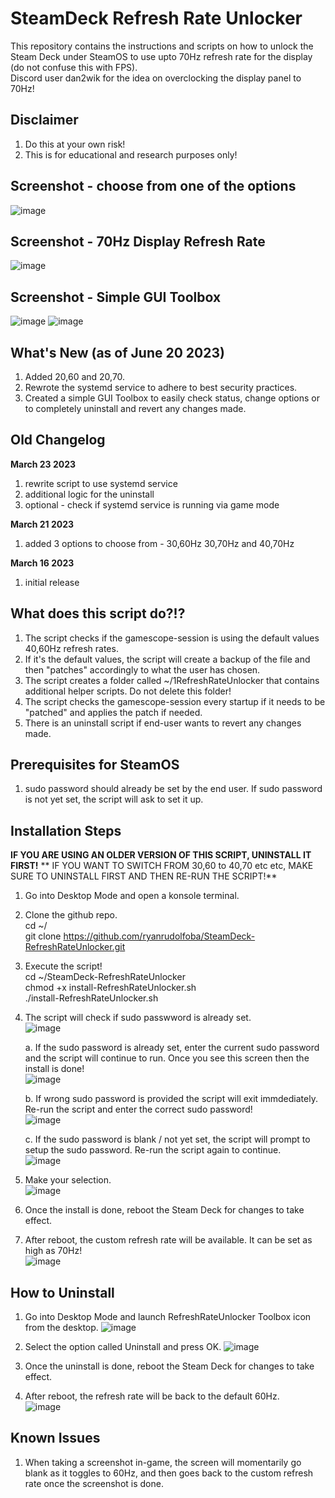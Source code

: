 # SteamDeck Refresh Rate Unlocker
This repository contains the instructions and scripts on how to unlock the Steam Deck under SteamOS to use upto 70Hz refresh rate for the display (do not confuse this with FPS). \
Discord user dan2wik for the idea on overclocking the display panel to 70Hz!

## Disclaimer
1. Do this at your own risk!
2. This is for educational and research purposes only!

## Screenshot - choose from one of the options
![image](https://github.com/ryanrudolfoba/SteamDeck-RefreshRateUnlocker/assets/98122529/06b7b897-d349-4bfa-8671-c1bc8a3b0120)

## Screenshot - 70Hz Display Refresh Rate
![image](https://user-images.githubusercontent.com/98122529/225729639-3bb46a85-6ffd-49ac-808d-acd518fc30ce.png)

## Screenshot - Simple GUI Toolbox
![image](https://github.com/ryanrudolfoba/SteamDeck-RefreshRateUnlocker/assets/98122529/890fcb6f-a71f-4156-adb8-aa14b55fca75)
![image](https://github.com/ryanrudolfoba/SteamDeck-RefreshRateUnlocker/assets/98122529/2afc4ac4-6522-4941-bdb7-b210c76ba1b0)


## What's New (as of June 20 2023)
1. Added 20,60 and 20,70.
2. Rewrote the systemd service to adhere to best security practices.
3. Created a simple GUI Toolbox to easily check status, change options or to completely uninstall and revert any changes made.

## Old Changelog
**March 23 2023**
1. rewrite script to use systemd service
2. additional logic for the uninstall
3. optional - check if systemd service is running via game mode

**March 21 2023**
1. added 3 options to choose from - 30,60Hz 30,70Hz and 40,70Hz

**March 16 2023**
1. initial release

## What does this script do?!?
1. The script checks if the gamescope-session is using the default values 40,60Hz refresh rates.
2. If it's the default values, the script will create a backup of the file and then "patches" accordingly to what the user has chosen.
3. The script creates a folder called ~/1RefreshRateUnlocker that contains additional helper scripts. Do not delete this folder!
4. The script checks the gamescope-session every startup if it needs to be "patched" and applies the patch if needed.
5. There is an uninstall script if end-user wants to revert any changes made.

## Prerequisites for SteamOS
1. sudo password should already be set by the end user. If sudo password is not yet set, the script will ask to set it up.

## Installation Steps
**IF YOU ARE USING AN OLDER VERSION OF THIS SCRIPT, UNINSTALL IT FIRST!**
** IF YOU WANT TO SWITCH FROM 30,60 to 40,70 etc etc, MAKE SURE TO UNINSTALL FIRST AND THEN RE-RUN THE SCRIPT!**
1. Go into Desktop Mode and open a konsole terminal.
2. Clone the github repo. \
   cd ~/ \
   git clone https://github.com/ryanrudolfoba/SteamDeck-RefreshRateUnlocker.git
3. Execute the script! \
   cd ~/SteamDeck-RefreshRateUnlocker \
   chmod +x install-RefreshRateUnlocker.sh \
   ./install-RefreshRateUnlocker.sh
   
4. The script will check if sudo passwword is already set.\
![image](https://user-images.githubusercontent.com/98122529/225724178-364284ac-f504-4798-b5e5-a03001dda5da.png)

   a. If the sudo password is already set, enter the current sudo password and the script will continue to run. Once you see this screen then the install is done!\
![image](https://user-images.githubusercontent.com/98122529/225747904-d0352779-40ef-4dfb-afad-c473b2a9bc5b.png)

   b. If wrong sudo password is provided the script will exit immdediately. Re-run the script and enter the correct sudo password!\
![image](https://user-images.githubusercontent.com/98122529/225724539-d73dc9ce-c468-49d1-8d2c-83276bfc34bb.png)
         
   c. If the sudo password is blank / not yet set, the script will prompt to setup the sudo password. Re-run the script again to continue.\
![image](https://user-images.githubusercontent.com/98122529/225725477-33f8ffaa-13a1-452e-b993-aceb3192726f.png)


5. Make your selection.\
![image](https://github.com/ryanrudolfoba/SteamDeck-RefreshRateUnlocker/assets/98122529/06b7b897-d349-4bfa-8671-c1bc8a3b0120)

6. Once the install is done, reboot the Steam Deck for changes to take effect.
         
7. After reboot, the custom refresh rate will be available. It can be set as high as 70Hz!\
![image](https://user-images.githubusercontent.com/98122529/225729592-a172cf55-f34c-400a-be56-e2dc68032c4e.png)

## How to Uninstall
1. Go into Desktop Mode and launch RefreshRateUnlocker Toolbox icon from the desktop.
![image](https://github.com/ryanrudolfoba/SteamDeck-RefreshRateUnlocker/assets/98122529/1c1bb2a4-b90b-455e-9efc-269ceeb14273)

2. Select the option called Uninstall and press OK.
![image](https://github.com/ryanrudolfoba/SteamDeck-RefreshRateUnlocker/assets/98122529/f76d934d-2725-49dd-9799-2cb0710ee034)

3. Once the uninstall is done, reboot the Steam Deck for changes to take effect.
         
4. After reboot, the refresh rate will be back to the default 60Hz.\
![image](https://user-images.githubusercontent.com/98122529/225729550-0ac8a2ff-79c3-4bc4-b75f-7a9388f60d74.png)

## Known Issues
1. When taking a screenshot in-game, the screen will momentarily go blank as it toggles to 60Hz, and then goes back to the custom refresh rate once the screenshot is done.

